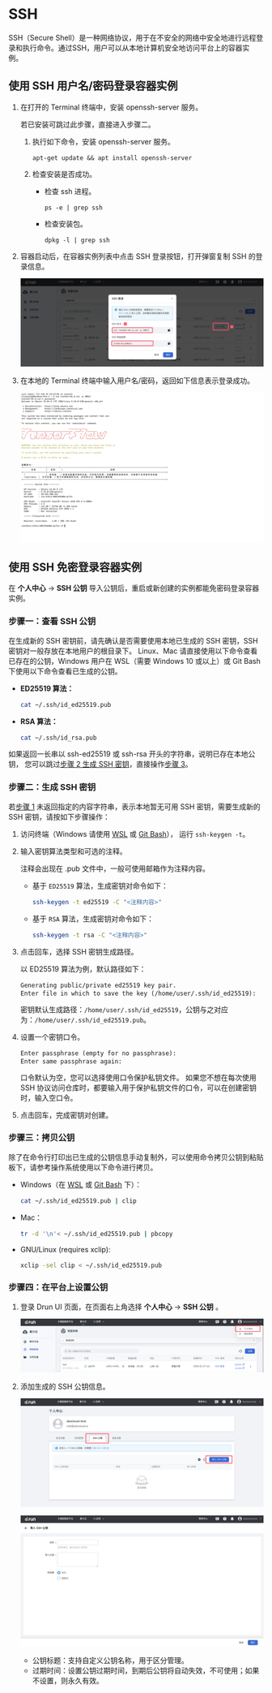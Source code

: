 # SSH  

SSH（Secure Shell）是一种网络协议，用于在不安全的网络中安全地进行远程登录和执行命令。通过SSH，用户可以从本地计算机安全地访问平台上的容器实例。

## 使用 SSH 用户名/密码登录容器实例

1. 在打开的 Terminal 终端中，安装 openssh-server 服务。

    若已安装可跳过此步骤，直接进入步骤二。

    1. 执行如下命令，安装 openssh-server 服务。
   
        ```shell
        apt-get update && apt install openssh-server
        ```

    1. 检查安装是否成功。

        * 检查 ssh 进程。

            ```shell
            ps -e | grep ssh
            ```

        * 检查安装包。

            ```
            dpkg -l | grep ssh
            ```

2. 容器启动后，在容器实例列表中点击 SSH 登录按钮，打开弹窗复制 SSH 的登录信息。

    ![ssh1](../images/ssh1.png)

3. 在本地的 Terminal 终端中输入用户名/密码，返回如下信息表示登录成功。

    ![ssh2](../images/ssh2.png)

## 使用 SSH 免密登录容器实例

在 **个人中心** -> **SSH 公钥** 导入公钥后，重启或新创建的实例都能免密码登录容器实例。

### 步骤一：查看 SSH 公钥

在生成新的 SSH 密钥前，请先确认是否需要使用本地已生成的 SSH 密钥，SSH 密钥对一般存放在本地用户的根目录下。
Linux、Mac 请直接使用以下命令查看已存在的公钥，Windows 用户在 WSL（需要 Windows 10 或以上）或 Git Bash 下使用以下命令查看已生成的公钥。

- **ED25519 算法：**

    ```bash
    cat ~/.ssh/id_ed25519.pub
    ```

- **RSA 算法：**

    ```bash
    cat ~/.ssh/id_rsa.pub
    ```

如果返回一长串以 ssh-ed25519 或 ssh-rsa 开头的字符串，说明已存在本地公钥，
您可以跳过[步骤 2 生成 SSH 密钥](#2-ssh)，直接操作[步骤 3](#3)。

### 步骤二：生成 SSH 密钥

若[步骤 1](#1-ssh) 未返回指定的内容字符串，表示本地暂无可用 SSH 密钥，需要生成新的 SSH 密钥，请按如下步骤操作：

1. 访问终端（Windows 请使用 [WSL](https://docs.microsoft.com/zh-cn/windows/wsl/install) 或 [Git Bash](https://gitforwindows.org/)），
   运行 `ssh-keygen -t`。
  
2. 输入密钥算法类型和可选的注释。
  
    注释会出现在 .pub 文件中，一般可使用邮箱作为注释内容。
    
    - 基于 `ED25519` 算法，生成密钥对命令如下：
    
        ```bash
        ssh-keygen -t ed25519 -C "<注释内容>"
        ```
    
    - 基于 `RSA` 算法，生成密钥对命令如下：
    
        ```bash
        ssh-keygen -t rsa -C "<注释内容>"
        ```

3. 点击回车，选择 SSH 密钥生成路径。

    以 ED25519 算法为例，默认路径如下：
    
    ```console
    Generating public/private ed25519 key pair.
    Enter file in which to save the key (/home/user/.ssh/id_ed25519):
    ```
    
    密钥默认生成路径：`/home/user/.ssh/id_ed25519`，公钥与之对应为：`/home/user/.ssh/id_ed25519.pub`。

4. 设置一个密钥口令。

    ```console
    Enter passphrase (empty for no passphrase):
    Enter same passphrase again:
    ```

    口令默认为空，您可以选择使用口令保护私钥文件。
    如果您不想在每次使用 SSH 协议访问仓库时，都要输入用于保护私钥文件的口令，可以在创建密钥时，输入空口令。

5. 点击回车，完成密钥对创建。

### 步骤三：拷贝公钥

除了在命令行打印出已生成的公钥信息手动复制外，可以使用命令拷贝公钥到粘贴板下，请参考操作系统使用以下命令进行拷贝。

- Windows（在 [WSL](https://docs.microsoft.com/en-us/windows/wsl/install) 或 [Git Bash](https://gitforwindows.org/) 下）：

    ```bash
    cat ~/.ssh/id_ed25519.pub | clip
    ```

- Mac：

    ```bash
    tr -d '\n'< ~/.ssh/id_ed25519.pub | pbcopy
    ```

- GNU/Linux (requires xclip):

    ```bash
    xclip -sel clip < ~/.ssh/id_ed25519.pub
    ```

### 步骤四：在平台上设置公钥

1. 登录 Drun UI 页面，在页面右上角选择 **个人中心** -> **SSH 公钥** 。

    ![ssh3](../images/ssh3.png)

2. 添加生成的 SSH 公钥信息。

    ![ssh4](../images/ssh4.png)

    ![ssh5](../images/ssh5.png)

    * 公钥标题：支持自定义公钥名称，用于区分管理。
    * 过期时间：设置公钥过期时间，到期后公钥将自动失效，不可使用；如果不设置，则永久有效。
